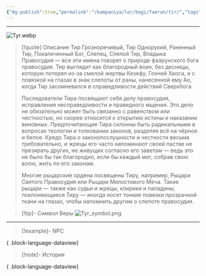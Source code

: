```yaml
---
{"dg-publish":true,"permalink":"/kampaniya/lor/bogi/faerun/tir/","tags":["domain/order","domain/war","domain/protection"],"created":"2025-01-08T06:42:49.907+03:00","updated":"2025-01-13T06:50:31.887+03:00"}
---
```



<hr></hr>

![Tyr.webp](/img/user/%D0%90%D1%81%D1%81%D0%B5%D1%82%D1%8B/%D0%9B%D0%BE%D1%80/%D0%91%D0%BE%D0%B3%D0%B8/Tyr.webp)



> [!quote] Описание
>Тир Грозноречивый, Тир Однорукий, Раненный Тир, Покалеченный Бог, Слепец, Слепой Тир, Владыка Правосудия — все эти имена говорят о природе фаэрунского бога правосудия. Тир выглядит как благородный воин, без десницы, которую потерял из-за смелой жертвы Кезефу, Гончей Хаоса, и с повязкой на глазах в знак слепоты от раны, нанесенной ему Ао, когда Тир засомневался в справедливости действий Сверхбога.
>
>Последователи Тира посвящают себя делу правосудия, исправления несправедливости и праведного мщения. Это дело не обязательно может быть связанно с равенством или честностью, но скорее относится к открытию истины и наказании виновных. Предпочитающие Тира склонны быть радикальными в вопросах теологии и толковании законов, разделяя всё на чёрное и белое. Кредо Тира о законопослушности и честности весьма требовательно, и жрецы его часто напоминают своей пастве не презирать других, не живущих согласно его заветам — ведь это не было бы так благородно, если бы каждый мог, собрав свою волю, жить по его законам.
>
>Многие рыцарские ордена посвящены Тиру, например, Рыцари Святого Правосудия или Рыцари Милостивого Меча. Такие рыцари — также как судьи и жрецы, клирики и паладины, поклоняющиеся Тиру — иногда носят тонкие повязки прозрачной ткани на глазах, чтобы напомнить другим о слепоте правосудия.



>[!tip]- Символ Веры
>![Tyr_symbol.png](/img/user/%D0%90%D1%81%D1%81%D0%B5%D1%82%D1%8B/%D0%9B%D0%BE%D1%80/%D0%91%D0%BE%D0%B3%D0%B8/%D0%A1%D0%B8%D0%BC%D0%B2%D0%BE%D0%BB/Tyr_symbol.png)


<hr></hr>

> [!example]- NPC
> 
{ .block-language-dataview}


> [!note]- История
>  
{ .block-language-dataview}